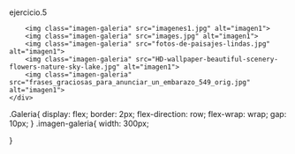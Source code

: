  #
 ejercicio.5
 
 <!DOCTYPE html>
<html lang="en">
<head>
    <meta charset="UTF-8">
    <meta http-equiv="X-UA-Compatible" content="IE=edge">
    <meta name="viewport" content="width=device-width, initial-scale=1.0">
    <title>Disposiciones de elemento en CSS</title>
    <link rel="stylesheet" href="ejercicio.css">
</head>
<body>
    <div class="Galeria">



        <img class="imagen-galeria" src="imagenes1.jpg" alt="imagen1">
        <img class="imagen-galeria" src="images.jpg" alt="imagen1">
        <img class="imagen-galeria" src="fotos-de-paisajes-lindas.jpg" alt="imagen1">
        <img class="imagen-galeria" src="HD-wallpaper-beautiful-scenery-flowers-nature-sky-lake.jpg" alt="imagen1">
        <img class="imagen-galeria" src="frases_graciosas_para_anunciar_un_embarazo_549_orig.jpg" alt="imagen1"> 
    </div>
</body>
</html>

.Galeria{
    display: flex;
    border: 2px;
    flex-direction: row;
    flex-wrap: wrap;
    gap: 10px;
}
.imagen-galeria{
    width: 300px;
    
}
